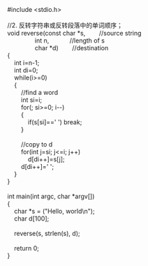 <div>#include &lt;stdio.h&gt;<br /><br />//2. 反转字符串或反转段落中的单词顺序；<br />void reverse(const char *s,&nbsp;&nbsp; &nbsp;&nbsp;&nbsp; &nbsp;//source string<br />&nbsp;&nbsp; &nbsp;&nbsp;&nbsp; &nbsp;&nbsp;&nbsp; &nbsp;&nbsp;&nbsp; &nbsp;int n,&nbsp;&nbsp; &nbsp;&nbsp;&nbsp; &nbsp;&nbsp;&nbsp; &nbsp;//length of s<br />&nbsp;&nbsp; &nbsp;&nbsp;&nbsp; &nbsp;&nbsp;&nbsp; &nbsp;&nbsp;&nbsp; &nbsp;char *d)&nbsp;&nbsp; &nbsp;&nbsp;&nbsp; &nbsp;//destination<br />{<br />&nbsp;&nbsp; &nbsp;int i=n-1;<br />&nbsp;&nbsp; &nbsp;int di=0;<br />&nbsp;&nbsp; &nbsp;while(i&gt;=0)<br />&nbsp;&nbsp; &nbsp;{<br />&nbsp;&nbsp; &nbsp;&nbsp;&nbsp; &nbsp;//find a word<br />&nbsp;&nbsp; &nbsp;&nbsp;&nbsp; &nbsp;int si=i;<br />&nbsp;&nbsp; &nbsp;&nbsp;&nbsp; &nbsp;for(; si&gt;=0; i--)<br />&nbsp;&nbsp; &nbsp;&nbsp;&nbsp; &nbsp;{<br />&nbsp;&nbsp; &nbsp;&nbsp;&nbsp; &nbsp;&nbsp;&nbsp; &nbsp;if(s[si]==' ') break;<br />&nbsp;&nbsp; &nbsp;&nbsp;&nbsp; &nbsp;}<br /><br />&nbsp;&nbsp; &nbsp;&nbsp;&nbsp; &nbsp;//copy to d<br />&nbsp;&nbsp; &nbsp;&nbsp;&nbsp; &nbsp;for(int j=si; j&lt;=i; j++)<br />&nbsp;&nbsp; &nbsp;&nbsp;&nbsp; &nbsp;&nbsp;&nbsp; &nbsp;d[di++]=s[j];<br />&nbsp;&nbsp; &nbsp;&nbsp;&nbsp; &nbsp;d[di++]=' ';<br />&nbsp;&nbsp; &nbsp;}<br />}<br /><br />int main(int argc, char *argv[])<br />{<br />&nbsp;&nbsp; &nbsp;char *s = ("Hello, world\n");<br />&nbsp;&nbsp; &nbsp;char d[100];<br /><br />&nbsp;&nbsp; &nbsp;reverse(s, strlen(s), d);<br /><br />&nbsp;&nbsp; &nbsp;return 0;<br />}<br /></div>